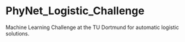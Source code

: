 # PhyNet_Logistic_Challenge

Machine Learning Challenge at the TU Dortmund for automatic logistic solutions.
